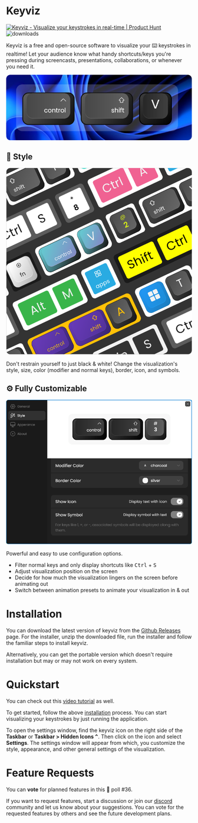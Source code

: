 # Keyviz

<a href="https://www.producthunt.com/posts/keyviz?utm_source=badge-featured&utm_medium=badge&utm_souce=badge-keyviz" target="_blank"><img src="https://api.producthunt.com/widgets/embed-image/v1/featured.svg?post_id=354216&theme=neutral" alt="Keyviz - Visualize&#0032;your&#0032;keystrokes&#0032;in&#0032;real&#0045;time | Product Hunt" style="width: 96px; height: 20px;" width="96" height="20" /></a>
![downloads](https://img.shields.io/github/downloads/mulaRahul/keyviz/total?color=fff)

Keyviz is a free and open-source software to visualize your ⌨️ keystrokes in realtime! Let your audience know what handy shortcuts/keys you're pressing during screencasts, presentations, collaborations, or whenever you need it.

![keyviz-preview](previews/key-visual.png)

## 🦄 Style
![multiple-styles](previews/multiple-styles.png)

Don't restrain yourself to just black & white! Change the visualization's style, size, color (modifier and normal keys), border, icon, and symbols.

## ⚙️ Fully Customizable
![keyviz-settings](previews/settings-window.png)

Powerful and easy to use configuration options. 
- Filter normal keys and only display shortcuts like <kbd>Ctrl</kbd> + <kbd>S</kbd>
- Adjust visualization position on the screen
- Decide for how much the visualization lingers on the screen before animating out
- Switch between animation presets to animate your visualization in & out

# Installation
You can download the latest version of keyviz from the [Github Releases](https://github.com/mulaRahul/keyviz/releases) page. For the installer, unzip the downloaded file, run the installer and follow the familiar steps to install keyviz. 

Alternatively, you can get the portable version which doesn't require installation but may or may not work on every system.

# Quickstart
You can check out this [video tutorial](https://youtu.be/FwuTqWzlRSc) as well.

To get started, follow the above [installation](#installation) process. You can start visualizing your keystrokes by just running the application.

To open the settings window, find the keyviz icon on the right side of the **Taskbar** or **Taskbar > Hidden Icons <kbd>^</kbd>**. Then click on the icon and select **Settings**. The settings window will appear from which, you customize the style, appearance, and other general settings of the visualization.

# Feature Requests
You can **vote** for planned features in this 📃 poll #36.

If you want to request features, start a discussion or join our [discord](https://discord.gg/qyrKWCvtEq) community and let us know about your suggestions. You can vote for the requested features by others and see the future development plans.
